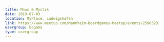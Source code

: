 ```yaml
---
title: Maus & Mystik
date: 2019-07-03
location: MyPlace, Ludwigshafen
link: https://www.meetup.com/Mannheim-Boardgames-Meetup/events/259852330/
usergroup: bogama
type: usergroup
---
```

